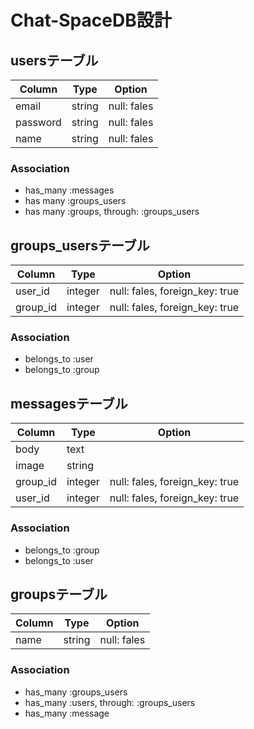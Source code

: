 # Chat-SpaceDB設計

## usersテーブル  
|Column|Type|Option|
|-------|----|------|
|email|string|null: fales|
|password|string|null: fales|
|name|string|null: fales|
### Association  
- has_many :messages  
- has many :groups_users
- has many :groups, through: :groups_users

## groups_usersテーブル  
|Column|Type|Option|  
|------|-----|------|  
|user_id|integer|null: fales, foreign_key: true|  
|group_id|integer|null: fales, foreign_key: true|  
### Association  
- belongs_to :user  
- belongs_to :group  

## messagesテーブル  
|Column|Type|Option|  
|------|-----|------|  
|body|text||  
|image|string||  
|group_id|integer|null: fales, foreign_key: true|  
|user_id|integer|null: fales, foreign_key: true|  
### Association  
- belongs_to :group  
- belongs_to :user  

## groupsテーブル  
|Column|Type|Option|  
|-------|----|------|  
|name|string|null: fales|  
### Association   
- has_many :groups_users  
- has_many :users, through: :groups_users  
- has_many :message  